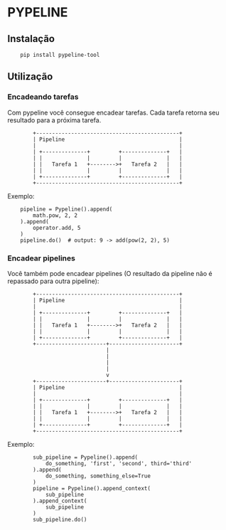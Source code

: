 # PYPELINE

## Instalação

        pip install pypeline-tool
        
## Utilização

### Encadeando tarefas

Com pypeline você consegue encadear tarefas. Cada tarefa retorna seu resultado para a próxima tarefa.


            +---------------------------------------------+
            | Pipeline                                    |
            |                                             |
            | +--------------+         +--------------+   |
            | |              |         |              |   |
            | |   Tarefa 1   +-------->+   Tarefa 2   |   |
            | |              |         |              |   |
            | +--------------+         +--------------+   |
            +---------------------------------------------+

Exemplo:

        pipeline = Pypeline().append(
            math.pow, 2, 2
        ).append(
            operator.add, 5
        )
        pipeline.do()  # output: 9 -> add(pow(2, 2), 5)

### Encadear pipelines
Você também pode encadear pipelines (O resultado da pipeline não é repassado para outra pipeline):

            +---------------------------------------------+
            | Pipeline                                    |
            |                                             |
            | +--------------+         +--------------+   |
            | |              |         |              |   |
            | |   Tarefa 1   +-------->+   Tarefa 2   |   |
            | |              |         |              |   |
            | +--------------+         +--------------+   |
            +----------------------+----------------------+
                                   |
                                   |
                                   |
                                   |
                                   v
            +----------------------+----------------------+
            | Pipeline                                    |
            |                                             |
            | +--------------+         +--------------+   |
            | |              |         |              |   |
            | |   Tarefa 1   +-------->+   Tarefa 2   |   |
            | |              |         |              |   |
            | +--------------+         +--------------+   |
            +---------------------------------------------+

Exemplo:

            sub_pipeline = Pypeline().append(
                do_something, 'first', 'second', third='third'
            ).append(
                do_something, something_else=True
            )
            pipeline = Pypeline().append_context(
                sub_pipeline
            ).append_context(
                sub_pipeline
            )
            sub_pipeline.do()
